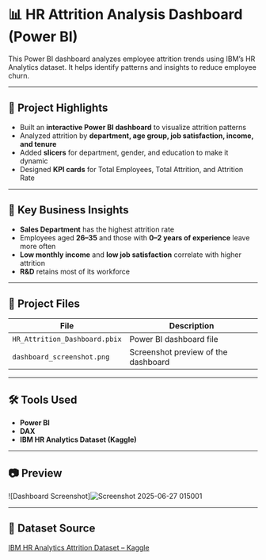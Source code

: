 # 📊 HR Attrition Analysis Dashboard (Power BI)

This Power BI dashboard analyzes employee attrition trends using IBM’s HR Analytics dataset. It helps identify patterns and insights to reduce employee churn.

---

## 🚀 Project Highlights

- Built an **interactive Power BI dashboard** to visualize attrition patterns
- Analyzed attrition by **department, age group, job satisfaction, income, and tenure**
- Added **slicers** for department, gender, and education to make it dynamic
- Designed **KPI cards** for Total Employees, Total Attrition, and Attrition Rate

---

## 📌 Key Business Insights

- **Sales Department** has the highest attrition rate
- Employees aged **26–35** and those with **0–2 years of experience** leave more often
- **Low monthly income** and **low job satisfaction** correlate with higher attrition
- **R&D** retains most of its workforce

---

## 📂 Project Files

| File | Description |
|------|-------------|
| `HR_Attrition_Dashboard.pbix` | Power BI dashboard file |
| `dashboard_screenshot.png` | Screenshot preview of the dashboard |

---

## 🛠️ Tools Used

- **Power BI**
- **DAX**
- **IBM HR Analytics Dataset (Kaggle)**

---

## 📷 Preview

![Dashboard Screenshot]![Screenshot 2025-06-27 015001](https://github.com/user-attachments/assets/23a15b72-d9e6-461f-aaaf-835a1b7dd0e6)


---

## 🔗 Dataset Source

[IBM HR Analytics Attrition Dataset – Kaggle](https://www.kaggle.com/datasets/pavansubhasht/ibm-hr-analytics-attrition-dataset)
